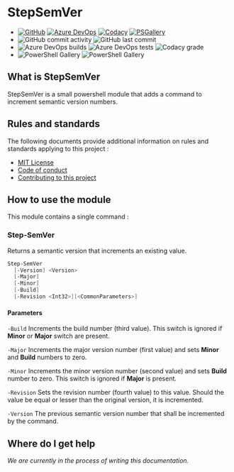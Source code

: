 # StepSemVer
*   [![GitHub](https://img.shields.io/badge/-GitHub-lightgrey)](https://github.com/ArwynFr/StepSemVer) [![Azure DevOps](https://img.shields.io/badge/-Azure_DevOps-lightgrey)](https://dev.azure.com/chezsquall/StepSemVer/) [![Codacy](https://img.shields.io/badge/-Codacy-lightgrey)](https://app.codacy.com/project/ArwynFr/ArwynFr-StepSemVer/dashboard) [![PSGallery](https://img.shields.io/badge/-PowerShell_Gallery-lightgrey)](https://www.powershellgallery.com/packages/StepSemVer)
*   ![GitHub commit activity](https://img.shields.io/github/commit-activity/m/ArwynFr/StepSemVer) ![GitHub last commit](https://img.shields.io/github/last-commit/ArwynFr/StepSemVer)
*   ![Azure DevOps builds](https://img.shields.io/azure-devops/build/chezsquall/StepSemVer/15) ![Azure DevOps tests](https://img.shields.io/azure-devops/tests/chezsquall/StepSemVer/15) ![Codacy grade](https://img.shields.io/codacy/grade/6e61a35671824660b1b0d2f87af41213)
*   ![PowerShell Gallery](https://img.shields.io/powershellgallery/v/StepSemVer) ![PowerShell Gallery](https://img.shields.io/powershellgallery/dt/StepSemVer)

## What is StepSemVer

StepSemVer is a small powershell module that adds a command to increment semantic version numbers.

## Rules and standards

The following documents provide additional information on rules and standards applying to this project :

*   [MIT License](/LICENSE)
*   [Code of conduct](CODE_OF_CONDUCT.md)
*   [Contributing to this project](CONTRIBUTING.md)

## How to use the module

This module contains a single command :

### Step-SemVer

Returns a semantic version that increments an existing value.

```Powershell
Step-SemVer
  [-Version] <Version>
  [-Major]
  [-Minor]
  [-Build]
  [-Revision <Int32>][<CommonParameters>]
```

#### Parameters

`-Build`
Increments the build number (third value). This switch is ignored if **Minor** or **Major** switch are present.

`-Major`
Increments the major version number (first value) and sets **Minor** and **Build** numbers to zero.

`-Minor`
Increments the minor version number (second value) and sets **Build** number to zero. This switch  is ignored if **Major** is present.

`-Revision`
Sets the revision number (fourth value) to this value. Should the value be equal or lesser than the original version, it is incremented.

`-Version`
The previous semantic version number that shall be incremented by the command.

## Where do I get help

_We are currently in the process of writing this documentation._
